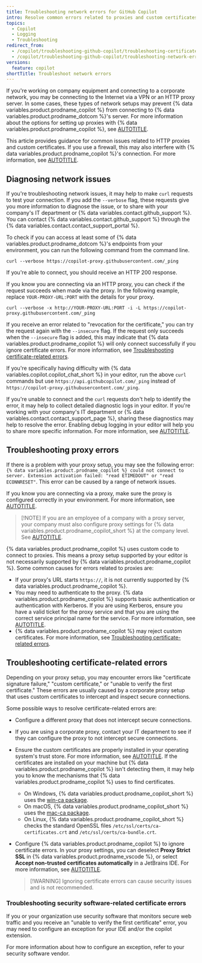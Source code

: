 ```yaml
---
title: Troubleshooting network errors for GitHub Copilot
intro: Resolve common errors related to proxies and custom certificates.
topics:
  - Copilot
  - Logging
  - Troubleshooting
redirect_from:
  - /copilot/troubleshooting-github-copilot/troubleshooting-certificate-errors-for-github-copilot
  - /copilot/troubleshooting-github-copilot/troubleshooting-network-errors-for-github-copilot
versions:
  feature: copilot
shortTitle: Troubleshoot network errors
---
```


If you're working on company equipment and connecting to a corporate network, you may be connecting to the Internet via a VPN or an HTTP proxy server. In some cases, these types of network setups may prevent {% data variables.product.prodname_copilot %} from connecting to {% data variables.product.prodname_dotcom %}'s server. For more information about the options for setting up proxies with {% data variables.product.prodname_copilot %}, see [AUTOTITLE](/copilot/configuring-github-copilot/configuring-network-settings-for-github-copilot).

This article provides guidance for common issues related to HTTP proxies and custom certificates. If you use a firewall, this may also interfere with {% data variables.product.prodname_copilot %}'s connection. For more information, see [AUTOTITLE](/copilot/troubleshooting-github-copilot/troubleshooting-firewall-settings-for-github-copilot).

## Diagnosing network issues

If you're troubleshooting network issues, it may help to make `curl` requests to test your connection. If you add the `--verbose` flag, these requests give you more information to diagnose the issue, or to share with your company's IT department or {% data variables.contact.github_support %}. You can contact {% data variables.contact.github_support %} through the {% data variables.contact.contact_support_portal %}.

To check if you can access at least some of {% data variables.product.prodname_dotcom %}'s endpoints from your environment, you can run the following command from the command line.

```shell copy
curl --verbose https://copilot-proxy.githubusercontent.com/_ping
```

If you're able to connect, you should receive an HTTP 200 response.

If you know you are connecting via an HTTP proxy, you can check if the request succeeds when made via the proxy. In the following example, replace `YOUR-PROXY-URL:PORT` with the details for your proxy.

```shell copy
curl --verbose -x http://YOUR-PROXY-URL:PORT -i -L https://copilot-proxy.githubusercontent.com/_ping
```

If you receive an error related to "revocation for the certificate," you can try the request again with the `--insecure` flag. If the request only succeeds when the `--insecure` flag is added, this may indicate that {% data variables.product.prodname_copilot %} will only connect successfully if you ignore certificate errors. For more information, see [Troubleshooting certificate-related errors](#troubleshooting-certificate-related-errors).

If you're specifically having difficulty with {% data variables.copilot.copilot_chat_short %} in your editor, run the above `curl` commands but use `https://api.githubcopilot.com/_ping` instead of `https://copilot-proxy.githubusercontent.com/_ping`.

If you're unable to connect and the `curl` requests don't help to identify the error, it may help to collect detailed diagnostic logs in your editor. If you're working with your company's IT department or {% data variables.contact.contact_support_page %}, sharing these diagnostics may help to resolve the error. Enabling debug logging in your editor will help you to share more specific information. For more information, see [AUTOTITLE](/copilot/troubleshooting-github-copilot/viewing-logs-for-github-copilot-in-your-environment).

## Troubleshooting proxy errors

If there is a problem with your proxy setup, you may see the following error: `{% data variables.product.prodname_copilot %} could not connect to server. Extension activation failed: "read ETIMEDOUT" or "read ECONNRESET"`. This error can be caused by a range of network issues.

If you know you are connecting via a proxy, make sure the proxy is configured correctly in your environment. For more information, see [AUTOTITLE](/copilot/configuring-github-copilot/configuring-network-settings-for-github-copilot#configuring-proxy-settings-for-github-copilot).

> [!NOTE] If you are an employee of a company with a proxy server, your company must also configure proxy settings for {% data variables.product.prodname_copilot_short %} at the company level. See [AUTOTITLE](/copilot/managing-copilot/managing-github-copilot-in-your-organization/configuring-your-proxy-server-or-firewall-for-copilot).

{% data variables.product.prodname_copilot %} uses custom code to connect to proxies. This means a proxy setup supported by your editor is not necessarily supported by {% data variables.product.prodname_copilot %}. Some common causes for errors related to proxies are:

* If your proxy's URL starts `https://`, it is not currently supported by {% data variables.product.prodname_copilot %}.
* You may need to authenticate to the proxy. {% data variables.product.prodname_copilot %} supports basic authentication or authentication with Kerberos. If you are using Kerberos, ensure you have a valid ticket for the proxy service and that you are using the correct service principal name for the service. For more information, see [AUTOTITLE](/copilot/configuring-github-copilot/configuring-network-settings-for-github-copilot#authentication-with-kerberos).
* {% data variables.product.prodname_copilot %} may reject custom certificates. For more information, see [Troubleshooting certificate-related errors](#troubleshooting-certificate-related-errors).

## Troubleshooting certificate-related errors

Depending on your proxy setup, you may encounter errors like "certificate signature failure," "custom certificate," or "unable to verify the first certificate." These errors are usually caused by a corporate proxy setup that uses custom certificates to intercept and inspect secure connections.

Some possible ways to resolve certificate-related errors are:
* Configure a different proxy that does not intercept secure connections.
* If you are using a corporate proxy, contact your IT department to see if they can configure the proxy to not intercept secure connections.
* Ensure the custom certificates are properly installed in your operating system's trust store. For more information, see [AUTOTITLE](/copilot/configuring-github-copilot/configuring-network-settings-for-github-copilot#allowing-github-copilot-to-use-custom-certificates). If the certificates are installed on your machine but {% data variables.product.prodname_copilot %} isn't detecting them, it may help you to know the mechanisms that {% data variables.product.prodname_copilot %} uses to find certificates.
  * On Windows, {% data variables.product.prodname_copilot_short %} uses the [win-ca package](https://www.npmjs.com/package/win-ca).
  * On macOS, {% data variables.product.prodname_copilot_short %} uses the [mac-ca package](https://www.npmjs.com/package/mac-ca).
  * On Linux, {% data variables.product.prodname_copilot_short %} checks the standard OpenSSL files `/etc/ssl/certs/ca-certificates.crt` and `/etc/ssl/certs/ca-bundle.crt`.
* Configure {% data variables.product.prodname_copilot %} to ignore certificate errors. In your proxy settings, you can deselect **Proxy Strict SSL** in {% data variables.product.prodname_vscode %}, or select **Accept non-trusted certificates automatically** in a JetBrains IDE. For more information, see [AUTOTITLE](/copilot/configuring-github-copilot/configuring-network-settings-for-github-copilot#configuring-proxy-settings-for-github-copilot).

  > [!WARNING] Ignoring certificate errors can cause security issues and is not recommended.

### Troubleshooting security software-related certificate errors

If you or your organization use security software that monitors secure web traffic and you receive an "unable to verify the first certificate" error, you may need to configure an exception for your IDE and/or the copilot extension.

For more information about how to configure an exception, refer to your security software vendor.

